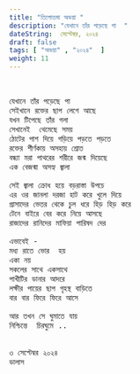 ```yaml
---
title: "তিলোত্তমা অভয়া "
description: "যেখানে তাঁর পড়েছে পা  "
dateString:  সেপ্টেম্বর, ২০২৪
draft: false
tags: [ "অভয়া" , "২০২৪"  ]
weight: 11
---
```



<pre>


যেখানে তাঁর পড়েছে পা 
সেইখানে রক্তের ছাপ লেগে আছে 
যখন টিপেছে তাঁর গলা 
সেখানেই  থেমেছে সময় 
ঠোটের পাশ দিয়ে গড়িয়ে পড়তে পড়তে  
রক্তের শীর্ণকায় অসহায় শ্রোত 
বন্ধ্যা মরা পাথরের শরীরে জন্ম দিয়েছে 
এক বেজন্মা অসহ্য জ্বালা  

সেই জ্বালা ক্রোধ হয়ে বড়রাস্তা উপচে  
এর ওর জানলা দরজা হাট করে খুলে দিয়ে 
প্রাসাদের ভেতর থেকে চুল ধরে হিড় হিড় করে 
টেনে বাইরে বের করে নিয়ে আসছে 
রাজাদের রানিদের মাফিয়া পারিষদ দের 

এভাবেই - 
মধ্য রাতে ভোর  হয় 
একা নয়
সকলের সাথে একসাথে 
পাখীটির ডানার আদরে 
লক্ষীর পায়ের ছাপ গৃহস্থ বাড়িতে 
বার বার ফিরে ফিরে আসে 

আর তখন সে ঘুমাতে যায় 
নিশ্চিন্তে  চিরঘুমে ..


৩ সেপ্টেম্বর ২০২৪ 
ডালাস 
<pre>
